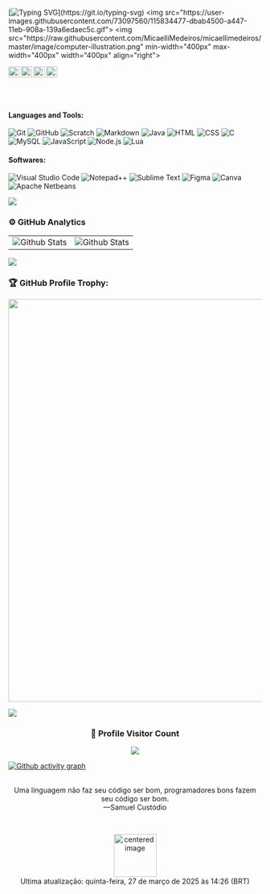 [![Typing SVG](https://readme-typing-svg.demolab.com?font=Fira+Code&size=28&pause=1000&color=5CB25D&width=535&lines=Hello%2C+i'm+Murilo+Rodrigues!)](https://git.io/typing-svg)
<img src="https://user-images.githubusercontent.com/73097560/115834477-dbab4500-a447-11eb-908a-139a6edaec5c.gif">    
<img src="https://raw.githubusercontent.com/MicaelliMedeiros/micaellimedeiros/master/image/computer-illustration.png" min-width="400px" max-width="400px" width="400px" align="right">

<a href="https://www.instagram.com/thisisvictormoreira/?theme=dark" target="_blank"><img align="left" alt="Victor M | Instagram" width="22px" src="https://cdn-icons-png.flaticon.com/128/1384/1384063.png" /></a>
<a href="https://www.linkedin.com/in/victor-moreira-teixeira/" target="_blank"><img align="left" alt="Victor M | LinkedIn" width="22px" src="https://cdn.jsdelivr.net/gh/devicons/devicon/icons/linkedin/linkedin-original.svg" /></a>
<a href="https://mail.google.com/mail/u/0/?tab=rm&ogbl#inbox?compose=DmwnWtDvdCLXZLDmnzllrHdkgptsHnKMFNMhhLcrvgzcLZVnnRWmbhGqJfhRjtwzrMfMzswxbWVG" target="_blank"><img align="left" alt="Victor M | GMAIL" width="22px" src="https://cdn.jsdelivr.net/gh/devicons/devicon/icons/google/google-original.svg" /></a>
<a href="https://github.com/victormoreiraofc" target="_blank"><img align="left" alt="Victor M | GITHUB" width="22px" src="https://cdn-icons-png.flaticon.com/128/733/733553.png" /></a>

<br /><br /><br /><br />

#### Languages and Tools:

![Git](https://img.shields.io/badge/-Git-333333?style=flat&logo=git)
![GitHub](https://img.shields.io/badge/-GitHub-333333?style=flat&logo=github)
![Scratch](https://img.shields.io/badge/-Scratch-333333?style=flat&logo=scratch&logoColor=FFA500)
![Markdown](https://img.shields.io/badge/-Markdown-333333?style=flat&logo=markdown)
![Java](https://img.shields.io/badge/-Java-333333?style=flat&logo=jameson&logoColor=yellow)
![HTML](https://img.shields.io/badge/-HTML-333333?style=flat&logo=html5)
![CSS](https://img.shields.io/badge/-CSS-333333?style=flat&logo=css3&logoColor=%231572B6)
![C](https://img.shields.io/badge/-C-333333?style=flat&logo=c)
![MySQL](https://img.shields.io/badge/MySQL-333333?style=flat&logo=mysql&logoColor=blue)
![JavaScript](https://img.shields.io/badge/-JavaScript-333333?style=flat&logo=javascript)
![Node.js](https://img.shields.io/badge/-Node.js-333333?style=flat&logo=node.js)
![Lua](https://img.shields.io/badge/Lua-333333?style=flat&logo=lua&logoColor=blue)


#### Softwares:

![Visual Studio Code](https://img.shields.io/badge/-Visual%20Studio%20Code-333333?style=flat&logo=visual-studio-code&logoColor=007ACC)
![Notepad++](https://img.shields.io/badge/-Notepad%2B%2B-333333?style=flat&logo=notepad%2B%2B)
![Sublime Text](https://img.shields.io/badge/-Sublime%20Text-333333?style=flat&logo=sublime%20text)
![Figma](https://img.shields.io/badge/-Figma-333333?style=flat&logo=figma&logoColor=007ACC)
![Canva](https://img.shields.io/badge/-Canva-333333?style=flat&logo=canva)
![Apache Netbeans](https://img.shields.io/badge/Apache%20Netbeans-333333?style=flat&logo=apache&logoColor=green)

<img src="https://user-images.githubusercontent.com/73097560/115834477-dbab4500-a447-11eb-908a-139a6edaec5c.gif">    

### ⚙️ GitHub Analytics

<table align="center">
  <tr>
    <td>
      <img
        align="center"
        src="https://github-readme-stats.vercel.app/api?username=victormoreiraofc&theme=dark&hide_border=false&include_all_commits=true"
        alt="Github Stats"
      />
    </td>
    <td>
      <img
        align="center"
        src="https://github-readme-stats.vercel.app/api/top-langs/?username=victormoreiraofc&theme=dark&hide_border=false&include_all_commits=true&count_private=true&layout=compact"
        alt="Github Stats"
      />
    </td>
</table>

<img src="https://user-images.githubusercontent.com/73097560/115834477-dbab4500-a447-11eb-908a-139a6edaec5c.gif">    

### 🏆 GitHub Profile Trophy:
<p align="center">
<a href="https://github.com/ryo-ma/github-profile-trophy">
  <img width=800 src="https://github-profile-trophy.vercel.app/?username=victormoreiraofc&column=8&theme=onedark&no-frame=true&no-bg=true"/>
</a>
</p>

<img src="https://user-images.githubusercontent.com/73097560/115834477-dbab4500-a447-11eb-908a-139a6edaec5c.gif">
  
<div align=center>
  <h3><b>📍 Profile Visitor Count</b></h3>
</div>
    
<p align="center" >   
  <img src="https://profile-counter.glitch.me/victormoreiraofc/count.svg" />  
</p>

[![Github activity graph](https://github-readme-activity-graph.vercel.app/graph?username=victormoreiraofc&theme=github-compact)](https://github.com/victormoreiraofc/github-readme-activity-graph)

<p align="center">
<br>
<text>Uma linguagem não faz seu código ser bom, programadores bons fazem seu código ser bom.<br> —Samuel Custódio</text>
</p>
<br>
<p align="center">
  <img alt="centered image" height="85" src="images/brasil.png"/>
  <br>
Ultima atualização: quinta-feira, 27 de março de 2025 às 14:26 (BRT)
</p>

